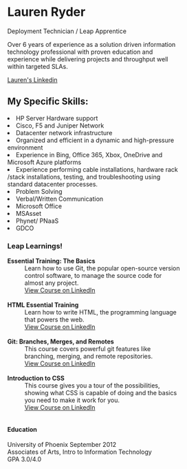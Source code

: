 
<html lang="en">
<head>
<title>Lauren Ryder</title>
<meta charset="utf-8">
<meta name="viewport" content="width=device-width, initial-scale=1">
<style>
* {
  box-sizing: border-box;
}

body {
  margin: 0;
}

/* Style the header */
.header {
  background-color: purple;
  color: pink;
  padding: 20px;
  text-align: center;
}

/* Style the top navigation bar */
.topnav {
  overflow: hidden;
  background-color: purple;
}

/* Style the topnav links */
.topnav a {
  float: Center;
  display: block;
  color: pink;
  text-align: center;
  padding: 14px 16px;
  text-decoration: none;
}
/* Create two unequal columns that floats next to each other */
.column {
  float: left;
  padding: 10px;
}

/* Left and right column */
.column.side {
  width: 50%;
}

/* Clear floats after the columns */
.row:after {
  content: "";
  display: table;
  clear: both;
}
/* Style the footer */
.footer {
  background-color: purple;
  color: pink;
  padding: 10px;
  text-align: center;
}
</style>
</head>
<body>

<div class="header">
  <h1>Lauren Ryder</h1>
  <p>Deployment Technician / Leap Apprentice</p>
  <p>Over 6 years of experience as a solution driven information technology professional with proven education and experience while delivering projects and throughput well within targeted SLAs.</p>

<div class="topnav">
  <a href="www.linkedin.com/in/lauren-ryder-00675617b"> Lauren's Linkedin</a>
</div>

<div class="row">
  <div class="column side">
  <h2>My Specific Skills:</h2>
    <li>HP Server Hardware support</li>
    <li>Cisco, F5 and Juniper Network </li>  
    <li>Datacenter network infrastructure</li>
    <li>Organized and efficient in a dynamic and high-pressure environment</li>
    <li>Experience in Bing, Office 365, Xbox, OneDrive and Microsoft Azure platforms</li>                        
    <li>Experience performing cable installations, hardware rack /stack installations, testing, and troubleshooting using standard datacenter processes.</li>
    <li>Problem Solving</li>
    <li>Verbal/Written Communication</li>
    <li>Microsoft Office</li>
    <li>MSAsset</li>
    <li>Phynet/ PNaaS</li>
    <li>GDCO</li>
  </div>

  <div class="column side">
    <h3>Leap Learnings!</h3>
    <dl>
      <dt><strong>Essential Training: The Basics</strong></dt>
      <dd>Learn how to use Git, the popular open-source version control software, to manage the source code for almost any project.</dd>
      <dd><a href="https://www.linkedin.com/learning/git-essential-training-the-basics/use-git-version-control-software-to-manage-project-code?u=3322">View Course on LinkedIn</a></dd><br>
      <dt><strong>HTML Essential Training</strong></dt>
      <dd>Learn how to write HTML, the programming language that powers the web.</dd>
      <dd><a href="https://www.linkedin.com/learning/html-essential-training-4/what-is-html?u=3322">View Course on LinkedIn</a></dd><br>
      <dt><strong>Git: Branches, Merges, and Remotes</strong></dt>
      <dd>This course covers powerful git features like branching, merging, and remote repositories.</dd>
      <dd><a href="https://www.linkedin.com/learning/git-branches-merges-and-remotes/unlock-powerful-code-management-and-collaboration-tools-in-git?u=3322">View Course on LinkedIn</a></dd><br>
      <dt><strong>Introduction to CSS</strong></dt>
      <dd>This course gives you a tour of the possibilities, showing what CSS is capable of doing and the basics you need to make it work for you.</dd>
      <dd><a href="https://www.linkedin.com/learning/introduction-to-css/welcome?u=3322">View Course on LinkedIn</a></dd>
    </dl>
  </div>
</div>

<div class="footer">
  <h4>Education</h4>
  <p>University of Phoenix September 2012<br>
  Associates of Arts, Intro to Information Technology<br>
  GPA 3.0/4.0<br>
  </p>
</div>
